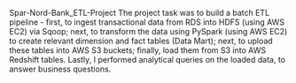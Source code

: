 Spar-Nord-Bank_ETL-Project 
The project task was to build a batch ETL pipeline - first, to ingest transactional data from RDS into HDFS (using AWS EC2) via Sqoop; next, to transform the data using PySpark (using AWS EC2) to create relevant dimension and fact tables (Data Mart); next, to upload these tables into AWS S3 buckets; finally, load them from S3 into AWS Redshift tables. Lastly, I performed analytical queries on the loaded data, to answer business questions.

